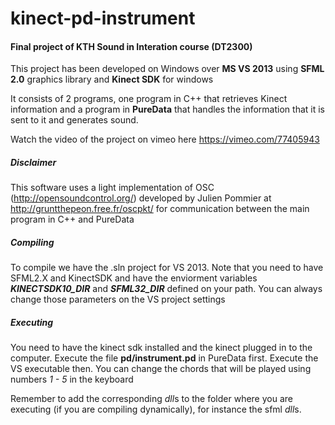 # kinect-pd-instrument

#### Final project of KTH Sound in Interation course (DT2300)

This project has been developed on Windows over **MS VS 2013** using **SFML 2.0** graphics library and **Kinect SDK** for windows

It consists of 2 programs, one program in C++ that retrieves Kinect information and a program in **PureData** that handles the information that it is sent to it and generates sound.

Watch the video of the project on vimeo here https://vimeo.com/77405943

##### Disclaimer
This software uses a light implementation of OSC (http://opensoundcontrol.org/) developed by Julien Pommier at http://gruntthepeon.free.fr/oscpkt/ for communication between the main program in C++ and PureData

##### Compiling
To compile we have the .sln project for VS 2013.
Note that you need to have SFML2.X and KinectSDK and have the enviorment variables ***KINECTSDK10_DIR*** and ***SFML32_DIR*** defined on your path.
You can always change those parameters on the VS project settings

##### Executing
You need to have the kinect sdk installed and the kinect plugged in to the computer.
Execute the file **pd/instrument.pd** in PureData first.
Execute the VS executable then.
You can change the chords that will be played using numbers *1 - 5* in the keyboard

Remember to add the corresponding *dll*s to the folder where you are executing (if you are compiling dynamically), for instance the sfml *dll*s.
